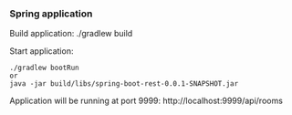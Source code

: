 ### Spring application

Build application: ./gradlew build

Start application:
 
    ./gradlew bootRun
    or
    java -jar build/libs/spring-boot-rest-0.0.1-SNAPSHOT.jar

Application will be running at port 9999: http://localhost:9999/api/rooms
